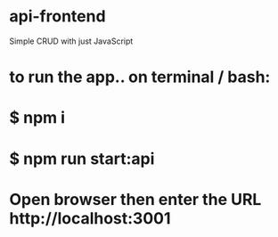 # api-frontend
Simple CRUD with just JavaScript

# to run the app.. on terminal / bash:
#  $ npm i
#  $ npm run start:api

# Open browser then enter the URL http://localhost:3001
